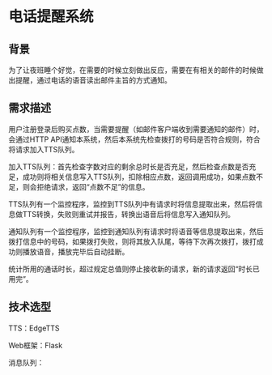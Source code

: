 # 电话提醒系统

## 背景

为了让夜班睡个好觉，在需要的时候立刻做出反应，需要在有相关的邮件的时候做出提醒，通过电话的语音读出邮件主旨的方式通知。

## 需求描述

用户注册登录后购买点数，当需要提醒（如邮件客户端收到需要通知的邮件）时，会通过HTTP API通知本系统，然后本系统先检查拨打的号码是否符合规则，符合将请求加入TTS队列。

加入TTS队列：首先检查字数对应的剩余总时长是否充足，然后检查点数是否充足，成功则将相关信息写入TTS队列，扣除相应点数，返回调用成功，如果点数不足，则会拒绝请求，返回“点数不足”的信息。

TTS队列有一个监控程序，监控到TTS队列中有请求时将信息提取出来，然后将信息做TTS转换，失败则重试并报告，转换出语音后将信息写入通知队列。

通知队列有一个监控程序，监控到通知队列有请求时将语音等信息提取出来，然后拨打信息中的号码，如果拨打失败，则将其放入队尾，等待下次再次拨打，拨打成功则播放语音，播放完毕后自动挂断。

统计所用的通话时长，超过规定总值则停止接收新的请求，新的请求返回“时长已用完”。

## 技术选型

TTS：EdgeTTS

Web框架：Flask

消息队列：
